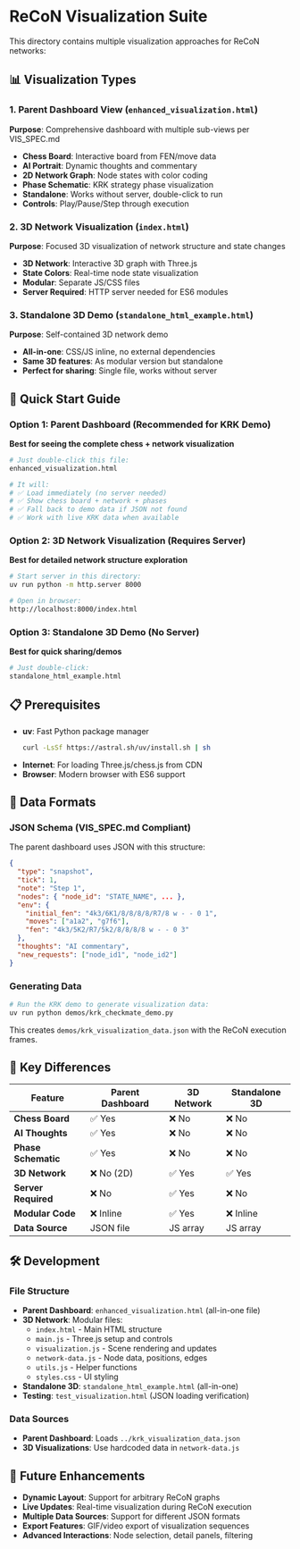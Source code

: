 # ReCoN Visualization Suite

This directory contains multiple visualization approaches for ReCoN networks:

## 📊 Visualization Types

### 1. **Parent Dashboard View** (`enhanced_visualization.html`)
**Purpose**: Comprehensive dashboard with multiple sub-views per VIS_SPEC.md
- **Chess Board**: Interactive board from FEN/move data
- **AI Portrait**: Dynamic thoughts and commentary
- **2D Network Graph**: Node states with color coding
- **Phase Schematic**: KRK strategy phase visualization
- **Standalone**: Works without server, double-click to run
- **Controls**: Play/Pause/Step through execution

### 2. **3D Network Visualization** (`index.html`)
**Purpose**: Focused 3D visualization of network structure and state changes
- **3D Network**: Interactive 3D graph with Three.js
- **State Colors**: Real-time node state visualization
- **Modular**: Separate JS/CSS files
- **Server Required**: HTTP server needed for ES6 modules

### 3. **Standalone 3D Demo** (`standalone_html_example.html`)
**Purpose**: Self-contained 3D network demo
- **All-in-one**: CSS/JS inline, no external dependencies
- **Same 3D features**: As modular version but standalone
- **Perfect for sharing**: Single file, works without server


## 🚀 Quick Start Guide

### Option 1: Parent Dashboard (Recommended for KRK Demo)
**Best for seeing the complete chess + network visualization**
```bash
# Just double-click this file:
enhanced_visualization.html

# It will:
# ✅ Load immediately (no server needed)
# ✅ Show chess board + network + phases
# ✅ Fall back to demo data if JSON not found
# ✅ Work with live KRK data when available
```

### Option 2: 3D Network Visualization (Requires Server)
**Best for detailed network structure exploration**
```bash
# Start server in this directory:
uv run python -m http.server 8000

# Open in browser:
http://localhost:8000/index.html
```

### Option 3: Standalone 3D Demo (No Server)
**Best for quick sharing/demos**
```bash
# Just double-click:
standalone_html_example.html
```

## 📋 Prerequisites

- **uv**: Fast Python package manager
  ```bash
  curl -LsSf https://astral.sh/uv/install.sh | sh
  ```
- **Internet**: For loading Three.js/chess.js from CDN
- **Browser**: Modern browser with ES6 support


## 📄 Data Formats

### JSON Schema (VIS_SPEC.md Compliant)
The parent dashboard uses JSON with this structure:
```json
{
  "type": "snapshot",
  "tick": 1,
  "note": "Step 1",
  "nodes": { "node_id": "STATE_NAME", ... },
  "env": {
    "initial_fen": "4k3/6K1/8/8/8/8/R7/8 w - - 0 1",
    "moves": ["a1a2", "g7f6"],
    "fen": "4k3/5K2/R7/5k2/8/8/8/8 w - - 0 3"
  },
  "thoughts": "AI commentary",
  "new_requests": ["node_id1", "node_id2"]
}
```

### Generating Data
```bash
# Run the KRK demo to generate visualization data:
uv run python demos/krk_checkmate_demo.py
```

This creates `demos/krk_visualization_data.json` with the ReCoN execution frames.

## 🎯 Key Differences

| Feature | Parent Dashboard | 3D Network | Standalone 3D |
|---------|------------------|------------|---------------|
| **Chess Board** | ✅ Yes | ❌ No | ❌ No |
| **AI Thoughts** | ✅ Yes | ❌ No | ❌ No |
| **Phase Schematic** | ✅ Yes | ❌ No | ❌ No |
| **3D Network** | ❌ No (2D) | ✅ Yes | ✅ Yes |
| **Server Required** | ❌ No | ✅ Yes | ❌ No |
| **Modular Code** | ❌ Inline | ✅ Yes | ❌ Inline |
| **Data Source** | JSON file | JS array | JS array |

## 🛠️ Development

### File Structure
- **Parent Dashboard**: `enhanced_visualization.html` (all-in-one file)
- **3D Network**: Modular files:
  - `index.html` - Main HTML structure
  - `main.js` - Three.js setup and controls
  - `visualization.js` - Scene rendering and updates
  - `network-data.js` - Node data, positions, edges
  - `utils.js` - Helper functions
  - `styles.css` - UI styling
- **Standalone 3D**: `standalone_html_example.html` (all-in-one)
- **Testing**: `test_visualization.html` (JSON loading verification)

### Data Sources
- **Parent Dashboard**: Loads `../krk_visualization_data.json`
- **3D Visualizations**: Use hardcoded data in `network-data.js`

## 🔮 Future Enhancements

- **Dynamic Layout**: Support for arbitrary ReCoN graphs
- **Live Updates**: Real-time visualization during ReCoN execution
- **Multiple Data Sources**: Support for different JSON formats
- **Export Features**: GIF/video export of visualization sequences
- **Advanced Interactions**: Node selection, detail panels, filtering